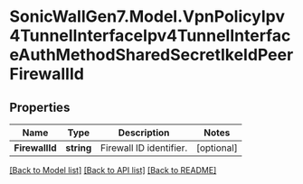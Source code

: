# SonicWallGen7.Model.VpnPolicyIpv4TunnelInterfaceIpv4TunnelInterfaceAuthMethodSharedSecretIkeIdPeerFirewallId

## Properties

Name | Type | Description | Notes
------------ | ------------- | ------------- | -------------
**FirewallId** | **string** | Firewall ID identifier. | [optional] 

[[Back to Model list]](../README.md#documentation-for-models) [[Back to API list]](../README.md#documentation-for-api-endpoints) [[Back to README]](../README.md)

